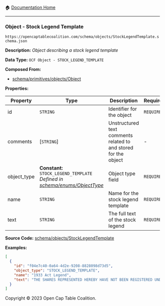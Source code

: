 :house: [Documentation Home](../../../README.md)

---

### Object - Stock Legend Template

`https://opencaptablecoalition.com/schema/objects/StockLegendTemplate.schema.json`

**Description:** _Object describing a stock legend template_

**Data Type:** `OCF Object - STOCK_LEGEND_TEMPLATE`

**Composed From:**

- [schema/primitives/objects/Object](../primitives/objects/Object.md)

**Properties:**

| Property    | Type                                                                                                     | Description                                                     | Required   |
| ----------- | -------------------------------------------------------------------------------------------------------- | --------------------------------------------------------------- | ---------- |
| id          | `STRING`                                                                                                 | Identifier for the object                                       | `REQUIRED` |
| comments    | [`STRING`]                                                                                               | Unstructured text comments related to and stored for the object | -          |
| object_type | **Constant:** `STOCK_LEGEND_TEMPLATE`</br>_Defined in [schema/enums/ObjectType](../enums/ObjectType.md)_ | Object type field                                               | `REQUIRED` |
| name        | `STRING`                                                                                                 | Name for the stock legend template                              | `REQUIRED` |
| text        | `STRING`                                                                                                 | The full text of the stock legend                               | `REQUIRED` |

**Source Code:** [schema/objects/StockLegendTemplate](../../../../schema/objects/StockLegendTemplate.schema.json)

**Examples:**

```json
[
  {
    "id": "f04e7c40-0a64-4d2e-9208-8828098d73d5",
    "object_type": "STOCK_LEGEND_TEMPLATE",
    "name": "1933 Act Legend",
    "text": "THE SHARES REPRESENTED HEREBY HAVE NOT BEEN REGISTERED UNDER THE SECURITIES ACT OF 1933, AND HAVE BEEN ACQUIRED FOR INVESTMENT AND NOT WITH A VIEW TO, OR IN CONNECTION WITH, THE SALE OR DISTRIBUTION THEREOF. NO SUCH TRANSFER MAY BE EFFECTED WITHOUT AN EFFECTIVE REGISTRATION STATEMENT RELATED THERETO OR AN OPINION OF COUNSEL IN A FORM SATISFACTORY TO THE COMPANY THAT SUCH REGISTRATION IS NOT REQUIRED UNDER THE SECURITIES ACT OF 1933."
  }
]
```

Copyright © 2023 Open Cap Table Coalition.
